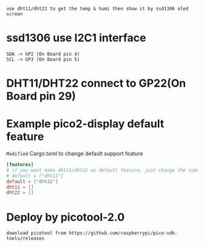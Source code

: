     use dht11/dht22 to get the temp & humi then show it by ssd1306 oled screen

# ssd1306 use I2C1 interface

    SDA -> GP2 (On Board pin 4)
    SCL -> GP3 (On Board pin 5)

# DHT11/DHT22 connect to GP22(On Board pin 29)

# Example pico2-display default feature

 `Modified` Cargo.toml to change default support feature
```toml
[features]
# if you want make dht11/dht22 as default feature, just change the comment line
# default = ["dht11"]
default = ["dht22"]
dht11 = []
dht22 = []
```

# Deploy by picotool-2.0

    download picotool from https://github.com/raspberrypi/pico-sdk-tools/releases